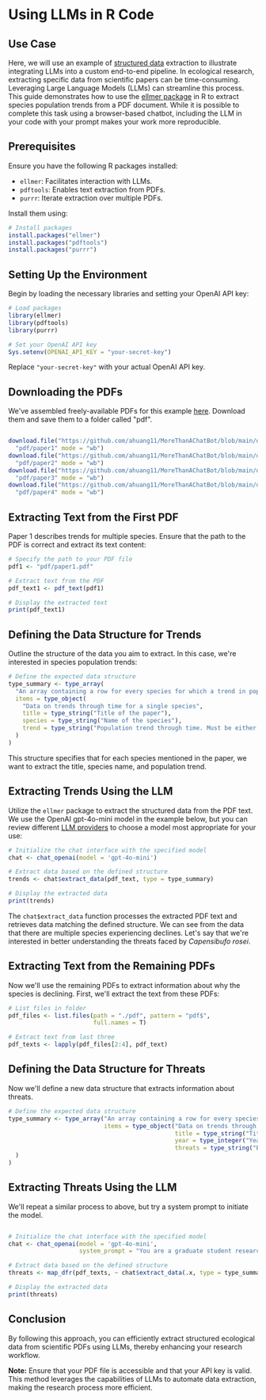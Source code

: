 # Using LLMs in R Code

## Use Case
Here, we will use an example of [structured data](https://ellmer.tidyverse.org/articles/structured-data.html) extraction to illustrate integrating LLMs into a custom end-to-end pipeline. In ecological research, extracting specific data from scientific papers can be time-consuming. Leveraging Large Language Models (LLMs) can streamline this process. This guide demonstrates how to use the [ellmer package](https://ellmer.tidyverse.org/) in R to extract species population trends from a PDF document. While it is possible to complete this task using a browser-based chatbot, including the LLM in your code with your prompt makes your work more reproducible.

## Prerequisites

Ensure you have the following R packages installed:

- `ellmer`: Facilitates interaction with LLMs.
- `pdftools`: Enables text extraction from PDFs.
- `purrr`: Iterate extraction over multiple PDFs.

Install them using:

```r
# Install packages
install.packages("ellmer")
install.packages("pdftools")
install.packages("purrr")
```

## Setting Up the Environment

Begin by loading the necessary libraries and setting your OpenAI API key:

```r
# Load packages
library(ellmer)
library(pdftools)
library(purrr)

# Set your OpenAI API key
Sys.setenv(OPENAI_API_KEY = "your-secret-key")
```

Replace `"your-secret-key"` with your actual OpenAI API key.

## Downloading the PDFs

We've assembled freely-available PDFs for this example [here](https://github.com/ahuang11/MoreThanAChatBot/tree/main/docs/level3/pdf). Download them and save them to a folder called "pdf".
```r

download.file("https://github.com/ahuang11/MoreThanAChatBot/blob/main/docs/level3/pdf/paper1.pdf",
  "pdf/paper1" mode = "wb")
download.file("https://github.com/ahuang11/MoreThanAChatBot/blob/main/docs/level3/pdf/paper2.pdf",
  "pdf/paper2" mode = "wb")
download.file("https://github.com/ahuang11/MoreThanAChatBot/blob/main/docs/level3/pdf/paper3.pdf",
  "pdf/paper3" mode = "wb")
download.file("https://github.com/ahuang11/MoreThanAChatBot/blob/main/docs/level3/pdf/paper4.pdf",
  "pdf/paper4" mode = "wb")

```

## Extracting Text from the First PDF

Paper 1 describes trends for multiple species. Ensure that the path to the PDF is correct and extract its text content:

```r
# Specify the path to your PDF file
pdf1 <- "pdf/paper1.pdf"

# Extract text from the PDF
pdf_text1 <- pdf_text(pdf1)

# Display the extracted text
print(pdf_text1)
```

## Defining the Data Structure for Trends

Outline the structure of the data you aim to extract. In this case, we're interested in species population trends:

```r
# Define the expected data structure
type_summary <- type_array(
  "An array containing a row for every species for which a trend in population through time is mentioned",
  items = type_object(
    "Data on trends through time for a single species",
    title = type_string("Title of the paper"),
    species = type_string("Name of the species"),
    trend = type_string("Population trend through time. Must be either 'increasing', 'decreasing', or 'no trend'. No other options are permitted")
  )
)
```

This structure specifies that for each species mentioned in the paper, we want to extract the title, species name, and population trend.

## Extracting Trends Using the LLM

Utilize the `ellmer` package to extract the structured data from the PDF text. We use the OpenAI gpt-4o-mini model in the example below, but you can review different [LLM providers](https://github.com/ahuang11/MoreThanAChatBot/blob/main/docs/level1/providers.md) to choose a model most appropriate for your use:

```r
# Initialize the chat interface with the specified model
chat <- chat_openai(model = 'gpt-4o-mini')

# Extract data based on the defined structure
trends <- chat$extract_data(pdf_text, type = type_summary)

# Display the extracted data
print(trends)
```

The `chat$extract_data` function processes the extracted PDF text and retrieves data matching the defined structure. We can see from the data that there are multiple species experiencing declines. Let's say that we're interested in better understanding the threats faced by *Capensibufo rosei*.

## Extracting Text from the Remaining PDFs

Now we'll use the remaining PDFs to extract information about why the species is declining. First, we'll extract the text from these PDFs:

```r
# List files in folder
pdf_files <- list.files(path = "./pdf", pattern = "pdf$",
                        full.names = T)

# Extract text from last three
pdf_texts <- lapply(pdf_files[2:4], pdf_text)
```

## Defining the Data Structure for Threats

Now we'll define a new data structure that extracts information about threats.

```r
# Define the expected data structure
type_summary <- type_array("An array containing a row for every species for which a trend in population through time is mentioned",
                           items = type_object("Data on trends through time for a single species",
                                               title = type_string("Title of the paper"),
                                               year = type_integer("Year the paper was published"),
                                               threats = type_string("Brief description of cause for the decline of this species. Limit the description to five words. Create a new output for each cause. If there are multiple causes within a paper, repeat the paper's title on a new line with the additional cause.")
  )
)

```

## Extracting Threats Using the LLM

We'll repeat a similar process to above, but try a system prompt to initiate the model.

```r

# Initialize the chat interface with the specified model
chat <- chat_openai(model = 'gpt-4o-mini',
                    system_prompt = "You are a graduate student researcher who excels at reading and succinctly summarizing articles.")

# Extract data based on the defined structure
threats <- map_dfr(pdf_texts, ~ chat$extract_data(.x, type = type_summary))

# Display the extracted data
print(threats)
```

## Conclusion

By following this approach, you can efficiently extract structured ecological data from scientific PDFs using LLMs, thereby enhancing your research workflow.

**Note:** Ensure that your PDF file is accessible and that your API key is valid. This method leverages the capabilities of LLMs to automate data extraction, making the research process more efficient. 
